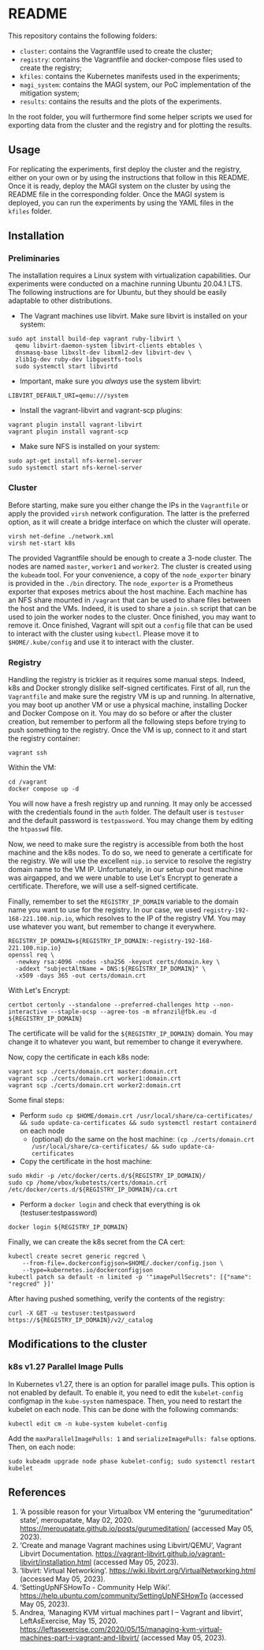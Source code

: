 # README

This repository contains the following folders:

- `cluster`: contains the Vagrantfile used to create the cluster;
- `registry`: contains the Vagrantfile and docker-compose files used to create the registry;
- `kfiles`: contains the Kubernetes manifests used in the experiments;
- `magi_system`: contains the MAGI system, our PoC implementation of the mitigation system;
- `results`: contains the results and the plots of the experiments.

In the root folder, you will furthermore find some helper scripts we used for exporting data from the cluster and the registry and for plotting the results.

## Usage

For replicating the experiments, first deploy the cluster and the registry, either on your own or by using the instructions that follow in this README. Once it is ready, deploy the MAGI system on the cluster by using the README file in the corresponding folder. Once the MAGI system is deployed, you can run the experiments by using the YAML files in the `kfiles` folder. 

## Installation

### Preliminaries

The installation requires a Linux system with virtualization capabilities. Our experiments were conducted on a machine running Ubuntu 20.04.1 LTS. The following instructions are for Ubuntu, but they should be easily adaptable to other distributions.

- The Vagrant machines use libvirt. Make sure libvirt is installed on your system:

```shell  
sudo apt install build-dep vagrant ruby-libvirt \
  qemu libvirt-daemon-system libvirt-clients ebtables \
  dnsmasq-base libxslt-dev libxml2-dev libvirt-dev \
  zlib1g-dev ruby-dev libguestfs-tools
  sudo systemctl start libvirtd
```

- Important, make sure you _always_ use the system libvirt:

```shell
LIBVIRT_DEFAULT_URI=qemu:///system
```

- Install the vagrant-libvirt and vagrant-scp plugins:

```shell
vagrant plugin install vagrant-libvirt
vagrant plugin install vagrant-scp
```

- Make sure NFS is installed on your system:

```shell
sudo apt-get install nfs-kernel-server
sudo systemctl start nfs-kernel-server
```

### Cluster

Before starting, make sure you either change the IPs in the `Vagrantfile` or apply the provided `virsh` network configuration. The latter is the preferred option, as it will create a bridge interface on which the cluster will operate.

```shell
virsh net-define ./network.xml
virsh net-start k8s
```

The provided Vagrantfile should be enough to create a 3-node cluster. The nodes are named `master`, `worker1` and `worker2`. The cluster is created using the `kubeadm` tool.
For your convenience, a copy of the `node_exporter` binary is provided in the `./bin` directory. The `node_exporter` is a Prometheus exporter that exposes metrics about the host machine.
Each machine has an NFS share mounted in `/vagrant` that can be used to share files between the host and the VMs. Indeed, it is used to share a `join.sh` script that can be used to join the worker nodes to the cluster. Once finished, you may want to remove it.
Once finished, Vagrant will spit out a `config` file that can be used to interact with the cluster using `kubectl`. Please move it to `$HOME/.kube/config` and use it to interact with the cluster.

### Registry

Handling the registry is trickier as it requires some manual steps. Indeed, k8s and Docker strongly dislike self-signed certificates.
First of all, run the `Vagrantfile` and make sure the registry VM is up and running. In alternative, you may boot up another VM or use a physical machine, installing Docker and Docker Compose on it.
You may do so before or after the cluster creation, but remember to perform all the following steps before trying to push something to the registry.
Once the VM is up, connect to it and start the registry container:

```shell
vagrant ssh
```

Within the VM:

```shell
cd /vagrant
docker compose up -d
```

You will now have a fresh registry up and running. It may only be accessed with the credentials found in the `auth` folder.
The default user is `testuser` and the default password is `testpassword`. You may change them by editing the `htpasswd` file.

Now, we need to make sure the registry is accessible from both the host machine and the k8s nodes.
To do so, we need to generate a certificate for the registry. We will use the excellent `nip.io` service to resolve the
registry domain name to the VM IP. Unfortunately, in our setup our host machine was airgapped, and we were unable to use
Let's Encrypt to generate a certificate. Therefore, we will use a self-signed certificate.

Finally, remember to set the `REGISTRY_IP_DOMAIN` variable to the domain name you want to use for the registry. In our case, we used
`registry-192-168-221.100.nip.io`, which resolves to the IP of the registry VM. You may use whatever you want, but remember to change it everywhere.

```shell
REGISTRY_IP_DOMAIN=${REGISTRY_IP_DOMAIN:-registry-192-168-221.100.nip.io}
openssl req \
  -newkey rsa:4096 -nodes -sha256 -keyout certs/domain.key \
  -addext "subjectAltName = DNS:${REGISTRY_IP_DOMAIN}" \
  -x509 -days 365 -out certs/domain.crt
```

With Let's Encrypt:

```shell
certbot certonly --standalone --preferred-challenges http --non-interactive --staple-ocsp --agree-tos -m mfranzil@fbk.eu -d ${REGISTRY_IP_DOMAIN}
```

The certificate will be valid for the `${REGISTRY_IP_DOMAIN}` domain. You may change it to whatever you want, but remember to change it everywhere.

Now, copy the certificate in each k8s node:

```shell
vagrant scp ./certs/domain.crt master:domain.crt
vagrant scp ./certs/domain.crt worker1:domain.crt
vagrant scp ./certs/domain.crt worker2:domain.crt
```

Some final steps:

- Perform `sudo cp $HOME/domain.crt /usr/local/share/ca-certificates/ && sudo update-ca-certificates && sudo systemctl restart containerd` on each node
  - (optional) do the same on the host machine: `(cp ./certs/domain.crt /usr/local/share/ca-certificates/ && sudo update-ca-certificates`
- Copy the certificate in the host machine:

```shell
sudo mkdir -p /etc/docker/certs.d/${REGISTRY_IP_DOMAIN}/
sudo cp /home/vbox/kubetests/certs/domain.crt /etc/docker/certs.d/${REGISTRY_IP_DOMAIN}/ca.crt
```

- Perform a `docker login` and check that everything is ok (testuser:testpassword)

```shell
docker login ${REGISTRY_IP_DOMAIN}
```

Finally, we can create the k8s secret from the CA cert:

```shell
kubectl create secret generic regcred \
    --from-file=.dockerconfigjson=$HOME/.docker/config.json \
    --type=kubernetes.io/dockerconfigjson
kubectl patch sa default -n limited -p '"imagePullSecrets": [{"name": "regcred" }]'
```

After having pushed something, verify the contents of the registry:

```shell
curl -X GET -u testuser:testpassword https://${REGISTRY_IP_DOMAIN}/v2/_catalog
```

## Modifications to the cluster

### k8s v1.27 Parallel Image Pulls

In Kubernetes v1.27, there is an option for parallel image pulls. This option is not enabled by default. To enable it, you need to edit the `kubelet-config` configmap in the `kube-system` namespace. Then, you need to restart the kubelet on each node. This can be done with the following commands:

```shell
kubectl edit cm -n kube-system kubelet-config
```

Add the `maxParallelImagePulls: 1` and `serializeImagePulls: false` options. Then, on each node:

```shell
sudo kubeadm upgrade node phase kubelet-config; sudo systemctl restart kubelet
```

## References

1. ‘A possible reason for your Virtualbox VM entering the “gurumeditation” state’, meroupatate, May 02, 2020. https://meroupatate.github.io/posts/gurumeditation/ (accessed May 05, 2023).
2. ‘Create and manage Vagrant machines using Libvirt/QEMU’, Vagrant Libvirt Documentation. https://vagrant-libvirt.github.io/vagrant-libvirt/installation.html (accessed May 05, 2023).
3. ‘libvirt: Virtual Networking’. https://wiki.libvirt.org/VirtualNetworking.html (accessed May 05, 2023).
4. ‘SettingUpNFSHowTo - Community Help Wiki’. https://help.ubuntu.com/community/SettingUpNFSHowTo (accessed May 05, 2023).
5. Andrea, ‘Managing KVM virtual machines part I – Vagrant and libvirt’, LeftAsExercise, May 15, 2020. https://leftasexercise.com/2020/05/15/managing-kvm-virtual-machines-part-i-vagrant-and-libvirt/ (accessed May 05, 2023).
